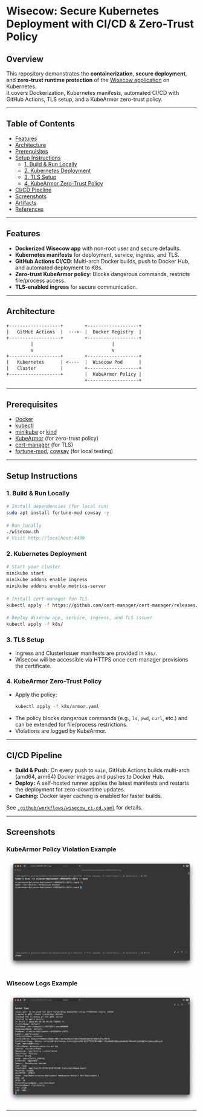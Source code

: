 # Wisecow: Secure Kubernetes Deployment with CI/CD & Zero-Trust Policy

## Overview

This repository demonstrates the **containerization**, **secure deployment**, and **zero-trust runtime protection** of the [Wisecow application](https://github.com/nyrahul/wisecow) on Kubernetes.  
It covers Dockerization, Kubernetes manifests, automated CI/CD with GitHub Actions, TLS setup, and a KubeArmor zero-trust policy.

---

## Table of Contents

- [Features](#features)
- [Architecture](#architecture)
- [Prerequisites](#prerequisites)
- [Setup Instructions](#setup-instructions)
  - [1. Build & Run Locally](#1-build--run-locally)
  - [2. Kubernetes Deployment](#2-kubernetes-deployment)
  - [3. TLS Setup](#3-tls-setup)
  - [4. KubeArmor Zero-Trust Policy](#4-kubearmor-zero-trust-policy)
- [CI/CD Pipeline](#cicd-pipeline)
- [Screenshots](#screenshots)
- [Artifacts](#artifacts)
- [References](#references)

---

## Features

- **Dockerized Wisecow app** with non-root user and secure defaults.
- **Kubernetes manifests** for deployment, service, ingress, and TLS.
- **GitHub Actions CI/CD**: Multi-arch Docker builds, push to Docker Hub, and automated deployment to K8s.
- **Zero-trust KubeArmor policy**: Blocks dangerous commands, restricts file/process access.
- **TLS-enabled ingress** for secure communication.

---

## Architecture

```
+-------------------+        +-------------------+
|   GitHub Actions  |  --->  |  Docker Registry  |
+-------------------+        +-------------------+
         |                             |
         v                             v
+-------------------+        +-------------------+
|   Kubernetes      | <----  |  Wisecow Pod      |
|   Cluster         |        +-------------------+
+-------------------+        |  KubeArmor Policy |
                             +-------------------+
```

---

## Prerequisites

- [Docker](https://docs.docker.com/get-docker/)
- [kubectl](https://kubernetes.io/docs/tasks/tools/)
- [minikube](https://minikube.sigs.k8s.io/) or [kind](https://kind.sigs.k8s.io/)
- [KubeArmor](https://kubearmor.io/) (for zero-trust policy)
- [cert-manager](https://cert-manager.io/) (for TLS)
- [fortune-mod](https://manpages.debian.org/testing/fortune-mod/fortune-mod.6.en.html), [cowsay](https://manpages.debian.org/testing/cowsay/cowsay.1.en.html) (for local testing)

---

## Setup Instructions

### 1. Build & Run Locally

```sh
# Install dependencies (for local run)
sudo apt install fortune-mod cowsay -y

# Run locally
./wisecow.sh
# Visit http://localhost:4499
```

### 2. Kubernetes Deployment

```sh
# Start your cluster
minikube start
minikube addons enable ingress
minikube addons enable metrics-server

# Install cert-manager for TLS
kubectl apply -f https://github.com/cert-manager/cert-manager/releases/download/v1.13.2/cert-manager.yaml

# Deploy Wisecow app, service, ingress, and TLS issuer
kubectl apply -f k8s/
```

### 3. TLS Setup

- Ingress and ClusterIssuer manifests are provided in `k8s/`.
- Wisecow will be accessible via HTTPS once cert-manager provisions the certificate.

### 4. KubeArmor Zero-Trust Policy

- Apply the policy:
  ```sh
  kubectl apply -f k8s/armor.yaml
  ```
- The policy blocks dangerous commands (e.g., `ls`, `pwd`, `curl`, etc.) and can be extended for file/process restrictions.
- Violations are logged by KubeArmor.

---

## CI/CD Pipeline

- **Build & Push:** On every push to `main`, GitHub Actions builds multi-arch (amd64, arm64) Docker images and pushes to Docker Hub.
- **Deploy:** A self-hosted runner applies the latest manifests and restarts the deployment for zero-downtime updates.
- **Caching:** Docker layer caching is enabled for faster builds.

See [`.github/workflows/wisecow_ci-cd.yaml`](.github/workflows/wisecow_ci-cd.yaml) for details.

---

## Screenshots

### KubeArmor Policy Violation Example

![Policy Violation Screenshot](images/command.png)

### Wisecow Logs Example

![Wisecow Logs Screenshot](images/logs.png)

---